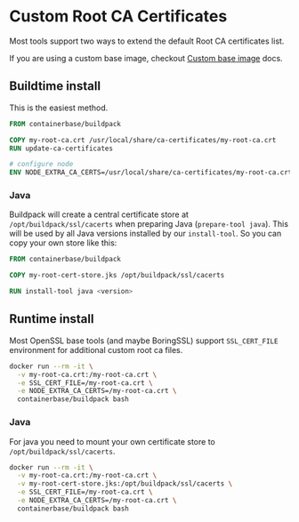 # Custom Root CA Certificates

Most tools support two ways to extend the default Root CA certificates list.

If you are using a custom base image, checkout [Custom base image](./custom-base-image.md) docs.

## Buildtime install

This is the easiest method.

```Dockerfile
FROM containerbase/buildpack

COPY my-root-ca.crt /usr/local/share/ca-certificates/my-root-ca.crt
RUN update-ca-certificates

# configure node
ENV NODE_EXTRA_CA_CERTS=/usr/local/share/ca-certificates/my-root-ca.crt
```

### Java

Buildpack will create a central certificate store at `/opt/buildpack/ssl/cacerts` when preparing Java (`prepare-tool java`).
This will be used by all Java versions installed by our `install-tool`.
So you can copy your own store like this:

```Dockerfile
FROM containerbase/buildpack

COPY my-root-cert-store.jks /opt/buildpack/ssl/cacerts

RUN install-tool java <version>
```

## Runtime install

Most OpenSSL base tools (and maybe BoringSSL) support `SSL_CERT_FILE` environment for additional custom root ca files.

```bash
docker run --rm -it \
  -v my-root-ca.crt:/my-root-ca.crt \
  -e SSL_CERT_FILE=/my-root-ca.crt \
  -e NODE_EXTRA_CA_CERTS=/my-root-ca.crt \
  containerbase/buildpack bash
```

### Java

For java you need to mount your own certificate store to `/opt/buildpack/ssl/cacerts`.

```bash
docker run --rm -it \
  -v my-root-ca.crt:/my-root-ca.crt \
  -v my-root-cert-store.jks:/opt/buildpack/ssl/cacerts \
  -e SSL_CERT_FILE=/my-root-ca.crt \
  -e NODE_EXTRA_CA_CERTS=/my-root-ca.crt \
  containerbase/buildpack bash
```
